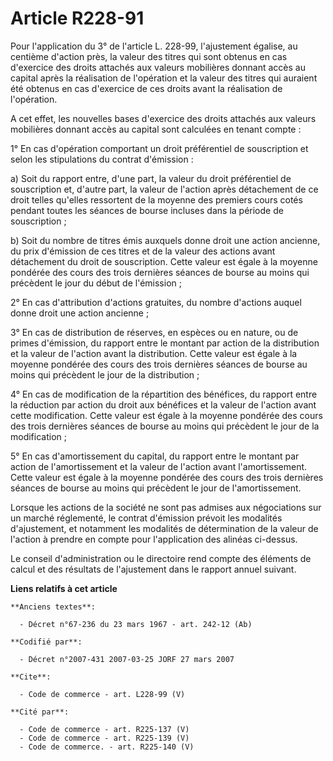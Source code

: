 # Article R228-91

Pour l'application du 3° de l'article L. 228-99, l'ajustement égalise, au centième d'action près, la valeur des titres qui
sont obtenus en cas d'exercice des droits attachés aux valeurs mobilières donnant accès au capital après la réalisation de
l'opération et la valeur des titres qui auraient été obtenus en cas d'exercice de ces droits avant la réalisation de
l'opération. 

A cet effet, les nouvelles bases d'exercice des droits attachés aux valeurs mobilières donnant accès au capital sont
calculées en tenant compte : 

1° En cas d'opération comportant un droit préférentiel de souscription et selon les stipulations du contrat d'émission : 

a) Soit du rapport entre, d'une part, la valeur du droit préférentiel de souscription et, d'autre part, la valeur de l'action
après détachement de ce droit telles qu'elles ressortent de la moyenne des premiers cours cotés pendant toutes les séances de
bourse incluses dans la période de souscription ; 

b) Soit du nombre de titres émis auxquels donne droit une action ancienne, du prix d'émission de ces titres et de la valeur
des actions avant détachement du droit de souscription. Cette valeur est égale à la moyenne pondérée des cours des trois
dernières séances de bourse au moins qui précèdent le jour du début de l'émission ; 

2° En cas d'attribution d'actions gratuites, du nombre d'actions auquel donne droit une action ancienne ; 

3° En cas de distribution de réserves, en espèces ou en nature, ou de primes d'émission, du rapport entre le montant par
action de la distribution et la valeur de l'action avant la distribution. Cette valeur est égale à la moyenne pondérée des
cours des trois dernières séances de bourse au moins qui précèdent le jour de la distribution ; 

4° En cas de modification de la répartition des bénéfices, du rapport entre la réduction par action du droit aux bénéfices et
la valeur de l'action avant cette modification. Cette valeur est égale à la moyenne pondérée des cours des trois dernières
séances de bourse au moins qui précèdent le jour de la modification ; 

5° En cas d'amortissement du capital, du rapport entre le montant par action de l'amortissement et la valeur de l'action
avant l'amortissement. Cette valeur est égale à la moyenne pondérée des cours des trois dernières séances de bourse au moins
qui précèdent le jour de l'amortissement. 

Lorsque les actions de la société ne sont pas admises aux négociations sur un marché réglementé, le contrat d'émission
prévoit les modalités d'ajustement, et notamment les modalités de détermination de la valeur de l'action à prendre en compte
pour l'application des alinéas ci-dessus. 

Le conseil d'administration ou le directoire rend compte des éléments de calcul et des résultats de l'ajustement dans le
rapport annuel suivant.

**Liens relatifs à cet article**

	**Anciens textes**:

	  - Décret n°67-236 du 23 mars 1967 - art. 242-12 (Ab)

	**Codifié par**:

	  - Décret n°2007-431 2007-03-25 JORF 27 mars 2007

	**Cite**:

	  - Code de commerce - art. L228-99 (V)

	**Cité par**:

	  - Code de commerce - art. R225-137 (V)
	  - Code de commerce - art. R225-139 (V)
	  - Code de commerce. - art. R225-140 (V)
